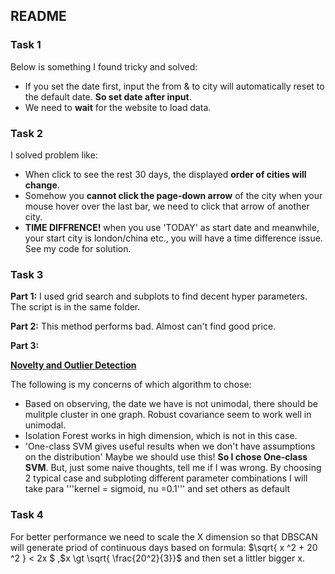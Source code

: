 
README
---
### Task 1

Below is something I found tricky and solved:
- If you set the date first,  input the from & to city will automatically reset to the default date. **So set date after input**.
- We need to **wait** for the website to load data. 

### Task 2

I solved problem like:
- When click to see the rest 30 days, the displayed **order of cities will change**. 
- Somehow you **cannot click the page-down arrow** of the city when your mouse hover over the last bar, we need to click that arrow of another city.
- **TIME DIFFRENCE!** when you use 'TODAY' as start date and meanwhile, your start city is london/china etc., you will have a time difference issue. See my code for solution.

### Task 3

**Part 1:**
I used grid search and subplots to find decent hyper parameters. The script is in the same folder.

**Part 2:**
This method performs bad. Almost can't find good price.

**Part 3:**

[**Novelty and Outlier Detection**](http://scikit-learn.org/stable/modules/outlier_detection.html)

The following is my concerns of which algorithm to chose:
- Based on observing, the date we have is not unimodal, there should be mulitple cluster in one graph. Robust covariance seem to work well in unimodal.
- Isolation Forest works in high dimension, which is not in this case.
- 'One-class SVM gives useful results when we don't have assumptions on the distribution' Maybe we should use this!
**So I chose One-class SVM**. But, just some naive thoughts, tell me if I was wrong.
By choosing 2 typical case and subploting different parameter combinations I will take para '''kernel = sigmoid, nu =0.1''' and set others as default

### Task 4

For better performance we need to scale the X dimension so that DBSCAN will generate priod of continuous days based on formula: $\sqrt{ x ^2 + 20 ^2 } <  2x $ ,$x \gt \sqrt{ \frac{20^2}{3}}$ and then set a littler bigger x.

